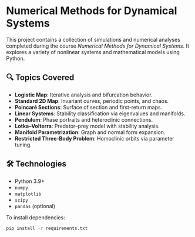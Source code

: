 # Numerical Methods for Dynamical Systems

This project contains a collection of simulations and numerical analyses completed during the course *Numerical Methods for Dynamical Systems*. It explores a variety of nonlinear systems and mathematical models using Python.

## 🔍 Topics Covered

- **Logistic Map**: Iterative analysis and bifurcation behavior.
- **Standard 2D Map**: Invariant curves, periodic points, and chaos.
- **Poincaré Sections**: Surface of section and first-return maps.
- **Linear Systems**: Stability classification via eigenvalues and manifolds.
- **Pendulum**: Phase portraits and heteroclinic connections.
- **Lotka–Volterra**: Predator–prey model with stability analysis.
- **Manifold Parametrization**: Graph and normal form expansion.
- **Restricted Three-Body Problem**: Homoclinic orbits via parameter tuning.

## 🛠 Technologies

- Python 3.9+
- `numpy`
- `matplotlib`
- `scipy`
- `pandas` (optional)

To install dependencies:

```bash
pip install -r requirements.txt

